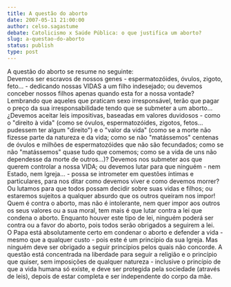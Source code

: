 ```yaml
---
title: A questão do aborto
date: 2007-05-11 21:00:00
author: celso.sagastume
debate: Catolicismo x Saúde Pública: o que justifica um aborto?
slug: a-questao-do-aborto
status: publish 
type: post
---
```


  
A questão do aborto se resume no seguinte:  
Devemos ser escravos de nossos genes - espermatozóides, óvulos, zigoto, feto... - dedicando nossas VIDAS a um filho indesejado; ou devemos conceber nossos filhos apenas quando esta for a nossa vontade? Lembrando que aqueles que praticam sexo irresponsável, terão que pagar o preço da sua irresponsabilidade tendo que se submeter a um aborto...  
¿Devemos aceitar leis impositivas, baseadas em valores duvidosos - como o "direito à vida" (como se óvulos, espermatozóides, zigotos, fetos... pudessem ter algum "direito") e o "valor da vida" (como se a morte não fizesse parte da natureza e da vida; como se não "matássemos" centenas de óvulos e milhões de espermatozóides que não são fecundados; como se não "matássemos" quase tudo que comemos; como se a vida de uns não dependesse da morte de outros...)? Devemos nos submeter aos que querem controlar a nossa VIDA; ou devemos lutar para que ninguém - nem Estado, nem Igreja... - possa se intrometer em questões íntimas e particulares, para nos ditar como devemos viver e como devemos morrer?  
Ou lutamos para que todos possam decidir sobre suas vidas e filhos; ou estaremos sujeitos a qualquer absurdo que os outros queiram nos impor!  
Quem é contra o aborto, mas não é intolerante, nem quer impor aos outros os seus valores ou a sua moral, tem mais é que lutar contra a lei que condena o aborto. Enquanto houver este tipo de lei, ninguém poderá ser contra ou a favor do aborto, pois todos serão obrigados a seguirem a lei.  
O Papa está absolutamente certo em condenar o aborto e defender a vida - mesmo que a qualquer custo - pois este é um princípio da sua Igreja. Mas ninguém deve ser obrigado a seguir princípios pelos quais não concorde. A questão está concentrada na liberdade para seguir a religião e o princípio que quiser, sem imposições de qualquer natureza - inclusive o princípio de que a vida humana só existe, e deve ser protegida pela sociedade (através de leis), depois de estar completa e ser independente do corpo da mãe.
